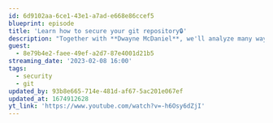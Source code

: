 ```yaml
---
id: 6d9102aa-6ce1-43e1-a7ad-e668e86ccef5
blueprint: episode
title: 'Learn how to secure your git repository🔒'
description: "Together with **Dwayne McDaniel**, we'll analyze many ways, where git may cause a security breach. And believe us, there quite a few of them."
guest:
  - 8e79b4e2-faee-49ef-a2d7-87e4001d21b5
streaming_date: '2023-02-08 16:00'
tags:
  - security
  - git
updated_by: 93b8e665-714e-481d-af67-5ac201e067ef
updated_at: 1674912628
yt_link: 'https://www.youtube.com/watch?v=-h6Osy6dZjI'
---
```

